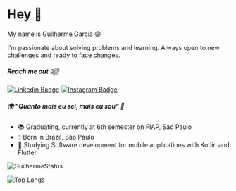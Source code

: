 # Hey 👋
My name is Guilherme Garcia 😄

I'm passionate about solving problems and learning. Always open to new challenges and ready to face changes.
##### Reach me out 👇🏼
[![Linkedin Badge](https://img.shields.io/badge/-LinkedIn-blue?style=flat-square&logo=Linkedin&logoColor=white&link=https://www.linkedin.com/in/guigarcia42/)](https://www.linkedin.com/in/guigarcia42/) [![Instagram Badge](https://img.shields.io/badge/-Instagram-dark_green?style=flat-square&logo=Instagram&logoColor=white&link=https://www.instagram.com/gui_garcia42/)](https://www.instagram.com/gui_garcia42/) 


##### 🌍 "Quanto mais eu sei, mais eu sou" 🧠
- 📚 Graduating, currently at 6th semester on FIAP, São Paulo
- ✨Born in Brazil, São Paulo
- 📱 Studying Software development for mobile applications with Kotlin and Flutter

![GuilhermeStatus](https://github-readme-stats.vercel.app/api?username=guiGarcia42)

![Top Langs](https://github-readme-stats.vercel.app/api/top-langs/?username=guiGarcia42)
